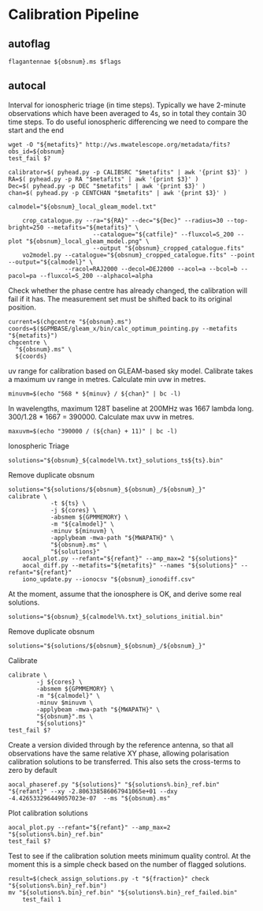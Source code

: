 # Calibration Pipeline
## autoflag
```
flagantennae ${obsnum}.ms $flags
```

## autocal 
Interval for ionospheric triage (in time steps). Typically we have 2-minute observations which have been averaged to 4s, so in total they contain 30 time steps. To do useful ionospheric differencing we need to compare the start and the end
```
wget -O "${metafits}" http://ws.mwatelescope.org/metadata/fits?obs_id=${obsnum}
test_fail $?

calibrator=$( pyhead.py -p CALIBSRC "$metafits" | awk '{print $3}' )
RA=$( pyhead.py -p RA "$metafits" | awk '{print $3}' )
Dec=$( pyhead.py -p DEC "$metafits" | awk '{print $3}' )
chan=$( pyhead.py -p CENTCHAN "$metafits" | awk '{print $3}' )

calmodel="${obsnum}_local_gleam_model.txt"

    crop_catalogue.py --ra="${RA}" --dec="${Dec}" --radius=30 --top-bright=250 --metafits="${metafits}" \
                        --catalogue="${catfile}" --fluxcol=S_200 --plot "${obsnum}_local_gleam_model.png" \
                        --output "${obsnum}_cropped_catalogue.fits"
    vo2model.py --catalogue="${obsnum}_cropped_catalogue.fits" --point --output="${calmodel}" \
                --racol=RAJ2000 --decol=DEJ2000 --acol=a --bcol=b --pacol=pa --fluxcol=S_200 --alphacol=alpha
```
Check whether the phase centre has already changed, the calibration will fail if it has. The measurement set must be shifted back to its original position.
```
current=$(chgcentre "${obsnum}.ms")
coords=$($GPMBASE/gleam_x/bin/calc_optimum_pointing.py --metafits "${metafits}")
chgcentre \
  "${obsnum}.ms" \
  ${coords}
```
uv range for calibration based on GLEAM-based sky model. Calibrate takes a maximum uv range in metres. Calculate min uvw in metres.
```
minuvm=$(echo "568 * ${minuv} / ${chan}" | bc -l)
```
In wavelengths, maximum 128T baseline at 200MHz was 1667 lambda long. 300/1.28 * 1667 = 390000. Calculate max uvw in metres.
```
maxuvm=$(echo "390000 / (${chan} + 11)" | bc -l)
```
Ionospheric Triage
```
solutions="${obsnum}_${calmodel%%.txt}_solutions_ts${ts}.bin"
```
Remove duplicate obsnum
```
solutions="${solutions/${obsnum}_${obsnum}_/${obsnum}_}"
calibrate \
            -t ${ts} \
            -j ${cores} \
            -absmem ${GPMMEMORY} \
            -m "${calmodel}" \
            -minuv ${minuvm} \
            -applybeam -mwa-path "${MWAPATH}" \
            "${obsnum}.ms" \
            "${solutions}"
    aocal_plot.py --refant="${refant}" --amp_max=2 "${solutions}"
    aocal_diff.py --metafits="${metafits}" --names "${solutions}" --refant="${refant}"
    iono_update.py --ionocsv "${obsnum}_ionodiff.csv"
```
At the moment, assume that the ionosphere is OK, and derive some real solutions.
```
solutions="${obsnum}_${calmodel%%.txt}_solutions_initial.bin"
```
Remove duplicate obsnum
```
solutions="${solutions/${obsnum}_${obsnum}_/${obsnum}_}"
```
Calibrate
```
calibrate \
        -j ${cores} \
        -absmem ${GPMMEMORY} \
        -m "${calmodel}" \
        -minuv $minuvm \
        -applybeam -mwa-path "${MWAPATH}" \
        "${obsnum}".ms \
        "${solutions}"
test_fail $?
```
Create a version divided through by the reference antenna, so that all observations have the same relative XY phase, allowing polarisation calibration solutions to be transferred. This also sets the cross-terms to zero by default
```
aocal_phaseref.py "${solutions}" "${solutions%.bin}_ref.bin" "${refant}" --xy -2.806338586067941065e+01 --dxy -4.426533296449057023e-07  --ms "${obsnum}.ms"
```
Plot calibration solutions
```
aocal_plot.py --refant="${refant}" --amp_max=2 "${solutions%.bin}_ref.bin"
test_fail $?
```
Test to see if the calibration solution meets minimum quality control. At the moment this is a simple check based on the number of flagged solutions. 
```
result=$(check_assign_solutions.py -t "${fraction}" check "${solutions%.bin}_ref.bin")
mv "${solutions%.bin}_ref.bin" "${solutions%.bin}_ref_failed.bin"
    test_fail 1
```

